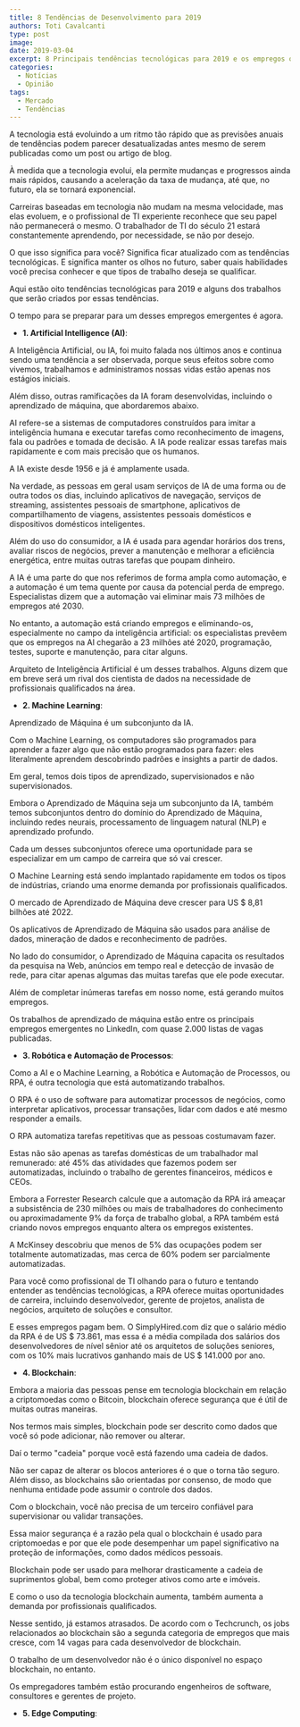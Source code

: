 ```yaml
---
title: 8 Tendências de Desenvolvimento para 2019
authors: Toti Cavalcanti
type: post
image: 
date: 2019-03-04
excerpt: 8 Principais tendências tecnológicas para 2019 e os empregos que eles criarão
categories:
  - Notícias
  - Opinião
tags:
  - Mercado
  - Tendências
---
```


A tecnologia está evoluindo a um ritmo tão rápido que as previsões anuais de tendências podem parecer desatualizadas antes mesmo de serem publicadas como um post ou artigo de blog. 

À medida que a tecnologia evolui, ela permite mudanças e progressos ainda mais rápidos, causando a aceleração da taxa de mudança, até que, no futuro, ela se tornará exponencial.

Carreiras baseadas em tecnologia não mudam na mesma velocidade, mas elas evoluem, e o profissional de TI experiente reconhece que seu papel não permanecerá o mesmo. O trabalhador de TI do século 21 estará constantemente aprendendo, por necessidade, se não por desejo.

O que isso significa para você? Significa ficar atualizado com as tendências tecnológicas. E significa manter os olhos no futuro, saber quais habilidades você precisa conhecer e que tipos de trabalho deseja se qualificar.

Aqui estão oito tendências tecnológicas para 2019 e alguns dos trabalhos que serão criados por essas tendências. 

O tempo para se preparar para um desses empregos emergentes é agora.

  * **1. Artificial Intelligence (AI)**:<br>

A Inteligência Artificial, ou IA, foi muito falada nos últimos anos e continua sendo uma tendência a ser observada, porque seus efeitos sobre como vivemos, trabalhamos e administramos nossas vidas estão apenas nos estágios iniciais. 

Além disso, outras ramificações da IA foram desenvolvidas, incluindo o aprendizado de máquina, que abordaremos abaixo. 

AI refere-se a sistemas de computadores construídos para imitar a inteligência humana e executar tarefas como reconhecimento de imagens, fala ou padrões e tomada de decisão. A IA pode realizar essas tarefas mais rapidamente e com mais precisão que os humanos.

A IA existe desde 1956 e já é amplamente usada. 

Na verdade, as pessoas em geral usam serviços de IA de uma forma ou de outra todos os dias, incluindo aplicativos de navegação, serviços de streaming, assistentes pessoais de smartphone, aplicativos de compartilhamento de viagens, assistentes pessoais domésticos e dispositivos domésticos inteligentes. 

Além do uso do consumidor, a IA é usada para agendar horários dos trens, avaliar riscos de negócios, prever a manutenção e melhorar a eficiência energética, entre muitas outras tarefas que poupam dinheiro.

A IA é uma parte do que nos referimos de forma ampla como automação, e a automação é um tema quente por causa da potencial perda de emprego. Especialistas dizem que a automação vai eliminar mais 73 milhões de empregos até 2030. 

No entanto, a automação está criando empregos e eliminando-os, especialmente no campo da inteligência artificial: os especialistas prevêem que os empregos na AI chegarão a 23 milhões até 2020, programação, testes, suporte e manutenção, para citar alguns. 

Arquiteto de Inteligência Artificial é um desses trabalhos. Alguns dizem que em breve será um rival dos cientista de dados na necessidade de profissionais qualificados na área.

  * **2. Machine Learning**:<br>

Aprendizado de Máquina é um subconjunto da IA. 

Com o Machine Learning, os computadores são programados para aprender a fazer algo que não estão programados para fazer: eles literalmente aprendem descobrindo padrões e insights a partir de dados. 

Em geral, temos dois tipos de aprendizado, supervisionados e não supervisionados.

Embora o Aprendizado de Máquina seja um subconjunto da IA, também temos subconjuntos dentro do domínio do Aprendizado de Máquina, incluindo redes neurais, processamento de linguagem natural (NLP) e aprendizado profundo. 

Cada um desses subconjuntos oferece uma oportunidade para se especializar em um campo de carreira que só vai crescer.

O Machine Learning está sendo implantado rapidamente em todos os tipos de indústrias, criando uma enorme demanda por profissionais qualificados. 

O mercado de Aprendizado de Máquina deve crescer para US $ 8,81 bilhões até 2022. 

Os aplicativos de Aprendizado de Máquina são usados ​​para análise de dados, mineração de dados e reconhecimento de padrões. 

No lado do consumidor, o Aprendizado de Máquina capacita os resultados da pesquisa na Web, anúncios em tempo real e detecção de invasão de rede, para citar apenas algumas das muitas tarefas que ele pode executar.

Além de completar inúmeras tarefas em nosso nome, está gerando muitos empregos. 

Os trabalhos de aprendizado de máquina estão entre os principais empregos emergentes no LinkedIn, com quase 2.000 listas de vagas publicadas. 

  * **3. Robótica e Automação de Processos**:<br>

Como a AI e o Machine Learning, a Robótica e Automação de Processos, ou RPA, é outra tecnologia que está automatizando trabalhos. 

O RPA é o uso de software para automatizar processos de negócios, como interpretar aplicativos, processar transações, lidar com dados e até mesmo responder a emails. 

O RPA automatiza tarefas repetitivas que as pessoas costumavam fazer. 

Estas não são apenas as tarefas domésticas de um trabalhador mal remunerado: até 45% das atividades que fazemos podem ser automatizadas, incluindo o trabalho de gerentes financeiros, médicos e CEOs.

Embora a Forrester Research calcule que a automação da RPA irá ameaçar a subsistência de 230 milhões ou mais de trabalhadores do conhecimento ou aproximadamente 9% da força de trabalho global, a RPA também está criando novos empregos enquanto altera os empregos existentes. 

A McKinsey descobriu que menos de 5% das ocupações podem ser totalmente automatizadas, mas cerca de 60% podem ser parcialmente automatizadas.

Para você como profissional de TI olhando para o futuro e tentando entender as tendências tecnológicas, a RPA oferece muitas oportunidades de carreira, incluindo desenvolvedor, gerente de projetos, analista de negócios, arquiteto de soluções e consultor. 

E esses empregos pagam bem. O SimplyHired.com diz que o salário médio da RPA é de US $ 73.861, mas essa é a média compilada dos salários dos desenvolvedores de nível sênior até os arquitetos de soluções seniores, com os 10% mais lucrativos ganhando mais de US $ 141.000 por ano.


  * **4. Blockchain**:<br>

Embora a maioria das pessoas pense em tecnologia blockchain em relação a criptomoedas como o Bitcoin, blockchain oferece segurança que é útil de muitas outras maneiras. 

Nos termos mais simples, blockchain pode ser descrito como dados que você só pode adicionar, não remover ou alterar. 

Daí o termo "cadeia" porque você está fazendo uma cadeia de dados. 

Não ser capaz de alterar os blocos anteriores é o que o torna tão seguro. Além disso, as blockchains são orientadas por consenso, de modo que nenhuma entidade pode assumir o controle dos dados. 

Com o blockchain, você não precisa de um terceiro confiável para supervisionar ou validar transações.

Essa maior segurança é a razão pela qual o blockchain é usado para criptomoedas e por que ele pode desempenhar um papel significativo na proteção de informações, como dados médicos pessoais. 

Blockchain pode ser usado para melhorar drasticamente a cadeia de suprimentos global, bem como proteger ativos como arte e imóveis.

E como o uso da tecnologia blockchain aumenta, também aumenta a demanda por profissionais qualificados. 

Nesse sentido, já estamos atrasados. De acordo com o Techcrunch, os jobs relacionados ao blockchain são a segunda categoria de empregos que mais cresce, com 14 vagas para cada desenvolvedor de blockchain. 

O trabalho de um desenvolvedor não é o único disponível no espaço blockchain, no entanto. 

Os empregadores também estão procurando engenheiros de software, consultores e gerentes de projeto.

  * **5. Edge Computing**:<br>